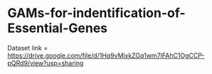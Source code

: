 # GAMs-for-indentification-of-Essential-Genes

Dataset link = 
https://drive.google.com/file/d/1Hq9vMixkZGq1wm7IFAhC1OgCCP-pQRd9/view?usp=sharing
